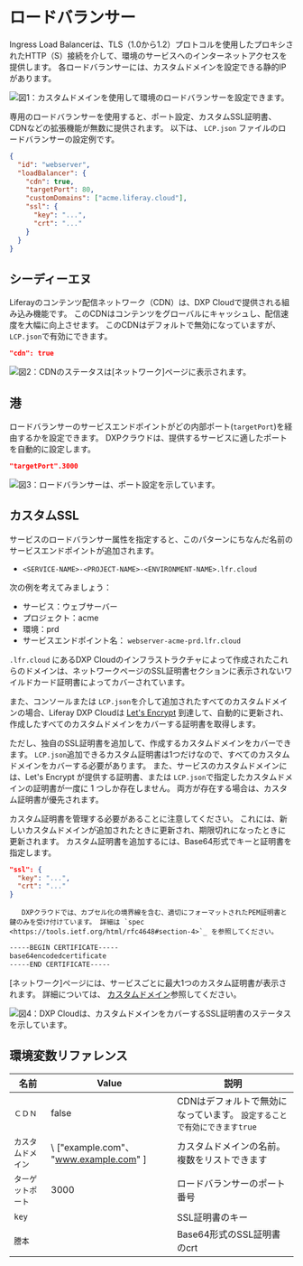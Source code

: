 # ロードバランサー

Ingress Load Balancerは、TLS（1.0から1.2）プロトコルを使用したプロキシされたHTTP（S）接続を介して、環境のサービスへのインターネットアクセスを提供します。 各ロードバランサーには、カスタムドメインを設定できる静的IPがあります。

![図1：カスタムドメインを使用して環境のロードバランサーを設定できます。](./load-balancer/images/01.png)

専用のロードバランサーを使用すると、ポート設定、カスタムSSL証明書、CDNなどの拡張機能が無数に提供されます。 以下は、 `LCP.json` ファイルのロードバランサーの設定例です。

``` json
{
  "id": "webserver",
  "loadBalancer": {
    "cdn": true,
    "targetPort": 80,
    "customDomains": ["acme.liferay.cloud"],
    "ssl": {
      "key": "...",
      "crt": "..."
    }
  }
}
```

## シーディーエヌ

Liferayのコンテンツ配信ネットワーク（CDN）は、DXP Cloudで提供される組み込み機能です。 このCDNはコンテンツをグローバルにキャッシュし、配信速度を大幅に向上させます。 このCDNはデフォルトで無効になっていますが、 `LCP.json`で有効にできます。

``` json
"cdn": true
```

![図2：CDNのステータスは[ネットワーク]ページに表示されます。](./load-balancer/images/02.png)

## 港

ロードバランサーのサービスエンドポイントがどの内部ポート(`targetPort`)を経由するかを設定できます。 DXPクラウドは、提供するサービスに適したポートを自動的に設定します。

``` json
"targetPort".3000
```

![図3：ロードバランサーは、ポート設定を示しています。](./load-balancer/images/03.png)

## カスタムSSL

サービスのロードバランサー属性を指定すると、このパターンにちなんだ名前のサービスエンドポイントが追加されます。

  - `<SERVICE-NAME>-<PROJECT-NAME>-<ENVIRONMENT-NAME>.lfr.cloud`

次の例を考えてみましょう：

  - サービス：ウェブサーバー
  - プロジェクト：acme
  - 環境：prd
  - サービスエンドポイント名： `webserver-acme-prd.lfr.cloud`

`.lfr.cloud` にあるDXP Cloudのインフラストラクチャによって作成されたこれらのドメインは、ネットワークページのSSL証明書セクションに表示されないワイルドカード証明書によってカバーされています。

また、コンソールまたは `LCP.json`を介して追加されたすべてのカスタムドメインの場合、Liferay DXP Cloudは [Let's Encrypt](https://letsencrypt.org/) 到達して、自動的に更新され、作成したすべてのカスタムドメインをカバーする証明書を取得します。

ただし、独自のSSL証明書を追加して、作成するカスタムドメインをカバーできます。 `LCP.json`追加できるカスタム証明書は1つだけなので、すべてのカスタムドメインをカバーする必要があります。 また、サービスのカスタムドメインには、Let's Encrypt が提供する証明書、または `LCP.json`で指定したカスタムドメインの証明書が一度に 1 つしか存在しません。 両方が存在する場合は、カスタム証明書が優先されます。

カスタム証明書を管理する必要があることに注意してください。 これには、新しいカスタムドメインが追加されたときに更新され、期限切れになったときに更新されます。 カスタム証明書を追加するには、Base64形式でキーと証明書を指定します。

``` json
"ssl": {
  "key": "...",
  "crt": "..."
}
```

``` warning::
   DXPクラウドでは、カプセル化の境界線を含む、適切にフォーマットされたPEM証明書と鍵のみを受け付けています。 詳細は `spec <https://tools.ietf.org/html/rfc4648#section-4>`_ を参照してください。
```

``` xml
-----BEGIN CERTIFICATE-----
base64encodedcertificate
-----END CERTIFICATE-----
```

[ネットワーク]ページには、サービスごとに最大1つのカスタム証明書が表示されます。 詳細については、 [カスタムドメイン](./custom-domains.md)参照してください。

![図4：DXP Cloudは、カスタムドメインをカバーするSSL証明書のステータスを示しています。](./load-balancer/images/04.png)

## 環境変数リファレンス

| 名前         | Value                                    | 説明                                        |
| ---------- | ---------------------------------------- | ----------------------------------------- |
| `ＣＤＮ`      | false                                    | CDNはデフォルトで無効になっています。 `設定することで有効にできますtrue` |
| `カスタムドメイン` | \ ["example.com"、 "www.example.com" \] | カスタムドメインの名前。 複数をリストできます                   |
| `ターゲットポート` | 3000                                     | ロードバランサーのポート番号                            |
| `key`      |                                          | SSL証明書のキー                                 |
| `謄本`       |                                          | Base64形式のSSL証明書のcrt                       |
